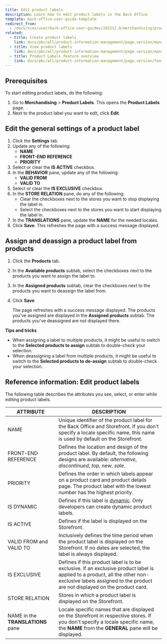 ```yaml
---
title: Edit product labels
description: Learn how to edit product labels in the Back Office
template: back-office-user-guide-template
redirect_from:
  - /docs/scos/user/back-office-user-guides/202212.0/merchandising/product-labels/edit-product-labels.html
related:
  - title: Create product labels
    link: docs/pbc/all/product-information-management/page.version/manage-in-the-back-office/product-labels/create-product-labels.html
  - title: View product labels
    link: docs/pbc/all/product-information-management/page.version/manage-in-the-back-office/product-labels/view-product-labels.html
  - title: Product Labels feature overview
    link: docs/pbc/all/product-information-management/page.version/feature-overviews/product-labels-feature-overview.html
---
```


## Prerequisites

To start editing product labels, do the following:

1. Go to **Merchandising** > **Product Labels**.
    This opens the **Product Labels** page.
2. Next to the product label you want to edit, click **Edit**.

## Edit the general settings of a product label

1. Click the **Settings** tab.
2. Update any of the following:
    * **NAME**
    * **FRONT-END REFERENCE**
    * **PRIORITY**
3. Select or clear the **IS ACTIVE** checkbox.    
4. In the **BEHAVIOR** pane, update any of the following:
    * **VALID FROM**
    * **VALID TO**
5. Select or clear the **IS EXCLUSIVE** checkbox.        
6. In the **STORE RELATION** pane, do any of the following:
    * Clear the checkboxes next to the stores you want to stop displaying the label in.
    * Select the checkboxes next to the stores you want to start displaying the label in.
7. In the **TRANSLATIONS** pane, update the **NAME** for the needed locales.
8. Click **Save**.
    This refreshes the page with a success message displayed.

## Assign and deassign a product label from products

1. Click the **Products** tab.
2. In the **Available products** subtab, select the checkboxes next to the products you want to assign the label to.
3. In the **Assigned products** subtab, clear the checkboxes next to the products you want to deassign the label from.
4. Click **Save**

    The page refreshes with a success message displayed. The products you've assigned are displayed in the **Assigned products** subtab. The products you've deassigned are not displayed there.

**Tips and tricks**

* When assigning a label to multiple products, it might be useful to switch to the **Selected products to assign** subtab to double-check your selection.
* When deassigning a label from multiple products, it might be useful to switch to the **Selected products to de-assign** subtab to double-check your selection.


## Reference information: Edit product labels

The following table describes the attributes you see, select, or enter while editing product labels.

| ATTRIBUTE | DESCRIPTION |
| --- | --- |
| NAME | Unique identifier of the product label for the Back Office and Storefront. If you don't specify a locale specific name, this name is used by default on the Storefront.  |
| FRONT-END REFERENCE | Defines the location and design of the product label. By default, the following designs are available: *alternative*, *discontinued*, *top*, *new*, *sale*. |
| PRIORITY | Defines the order in which labels appear on a product card and product details page. The product label with the lowest number has the highest priority. |
| IS DYNAMIC | Defines if this label is [dynamic](/docs/pbc/all/product-information-management/{{page.version}}/feature-overviews/product-labels-feature-overview.html#dynamic-product-label). Only developers can create dynamic product labels. |
| IS ACTIVE |  Defines if the label is displayed on the Storefront.  |
| VALID FROM and VALID TO | Inclusively defines the time period when the product label is  displayed on the Storefront. If no dates are selected, the label is always displayed. |
| IS EXCLUSIVE | Defines if this product label is to be exclusive. If an exclusive product label is applied to a product, all the other non-exclusive labels assigned to the product are  not displayed on the product card. |
| STORE RELATION | Stores in which a product label is displayed on the Storefront. |
| NAME in the **TRANSLATIONS** pane | Locale specific names that are displayed on the Storefront in respective stores. If you don't specify a locale specific name, the **NAME** from the **GENERAL** pane will be displayed. |
